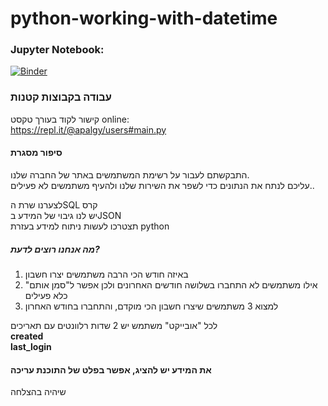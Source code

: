 # python-working-with-datetime

### Jupyter Notebook:    
[![Binder](https://mybinder.org/badge_logo.svg)](https://mybinder.org/v2/gh/tutorials-4newbies/python-working-with-datetime/main?filepath=datetime-learn.ipynb)

### עבודה בקבוצות קטנות
קישור לקוד בעורך טקסט online:  
https://repl.it/@apalgy/users#main.py

#### סיפור מסגרת 
התבקשתם לעבור על רשימת המשתמשים באתר של החברה שלנו.  
 עליכם לנתח את הנתונים כדי לשפר את השירות שלנו ולהעיף משתמשים לא פעילים..  
   
   לצערנו שרת הSQL קרס  
   יש לנו גיבוי של המידע בJSON  
   תצטרכו לעשות ניתוח למידע בעזרת python
   

##### מה אנחנו רוצים לדעת?

1. באיזה חודש הכי הרבה משתמשים יצרו חשבון
2. אילו משתמשים לא התחברו בשלושה חודשים האחרונים ולכן אפשר ל"סמן אותם" כלא פעילים
3. למצוא 3 משתמשים שיצרו חשבון הכי מוקדם, והתחברו בחודש האחרון

לכל "אובייקט" משתמש יש 2 שדות רלוונטים עם תאריכים   
**created**  
**last_login**

#### את המידע יש להציג, אפשר בפלט של התוכנת עריכה

שיהיה בהצלחה
